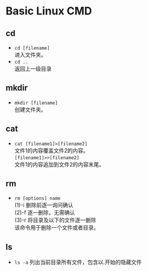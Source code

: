 # Basic Linux CMD
  
## **cd**

* `cd [filename]`  
进入文件夹。
* `cd ..`  
返回上一级目录  

## **mkdir**

* `mkdir [filename]`  
创建文件夹。  

## **cat**

* `cat [filename1]>[filename2]`  
文件1的内容覆盖文件2的内容。  
`[filename1]>>[filename2]`  
文件1的内容追加到文件2的内容末尾。  

## **rm**

* `rm [options] name`  
(1)-i 删除前逐一询问确认  
(2)-f 逐一删除，无需确认  
(3)-r 将目录及以下的文件逐一删除  
该命令用于删除一个文件或者目录。  

## **ls**  

* `ls -a`
列出当前目录所有文件，包含以.开始的隐藏文件
